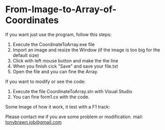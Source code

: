 # From-Image-to-Array-of-Coordinates

If you want just use the program, follow this steps:
1. Execute the CoordinateToArray.exe file
2. Import an image and resize the Window (if the image is too big for the default size)
3. Click with left mouse button and make the the line
4. When you finish cick "Save" and save your file.txt
5. Open the file and you can fine the Array.


If you want to modify or see the code:
1. Execute the file CoordinateToArray.sln with Visual Studio
2. You can fine form1.cs with the code.


Some Image of how it work, it test with a F1 track:



Please contact me if you ave some problem or modification.
mail: tonybrawn.job@gmail.com
